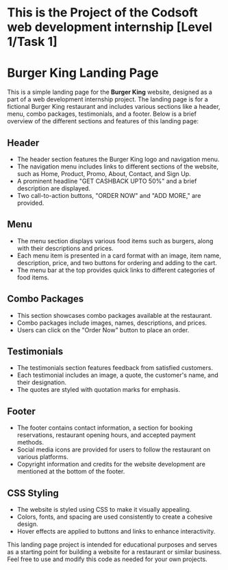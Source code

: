 # This is the Project of the Codsoft web development internship [Level 1/Task 1]
# Burger King Landing Page

This is a simple landing page for the **Burger King** website, designed as a part of a web development internship project. The landing page is for a fictional Burger King restaurant and includes various sections like a header, menu, combo packages, testimonials, and a footer. Below is a brief overview of the different sections and features of this landing page:

## Header
- The header section features the Burger King logo and navigation menu.
- The navigation menu includes links to different sections of the website, such as Home, Product, Promo, About, Contact, and Sign Up.
- A prominent headline "GET CASHBACK UPTO 50%" and a brief description are displayed.
- Two call-to-action buttons, "ORDER NOW" and "ADD MORE," are provided.

## Menu
- The menu section displays various food items such as burgers, along with their descriptions and prices.
- Each menu item is presented in a card format with an image, item name, description, price, and two buttons for ordering and adding to the cart.
- The menu bar at the top provides quick links to different categories of food items.

## Combo Packages
- This section showcases combo packages available at the restaurant.
- Combo packages include images, names, descriptions, and prices.
- Users can click on the "Order Now" button to place an order.

## Testimonials
- The testimonials section features feedback from satisfied customers.
- Each testimonial includes an image, a quote, the customer's name, and their designation.
- The quotes are styled with quotation marks for emphasis.

## Footer
- The footer contains contact information, a section for booking reservations, restaurant opening hours, and accepted payment methods.
- Social media icons are provided for users to follow the restaurant on various platforms.
- Copyright information and credits for the website development are mentioned at the bottom of the footer.

## CSS Styling
- The website is styled using CSS to make it visually appealing.
- Colors, fonts, and spacing are used consistently to create a cohesive design.
- Hover effects are applied to buttons and links to enhance interactivity.

This landing page project is intended for educational purposes and serves as a starting point for building a website for a restaurant or similar business. Feel free to use and modify this code as needed for your own projects.
